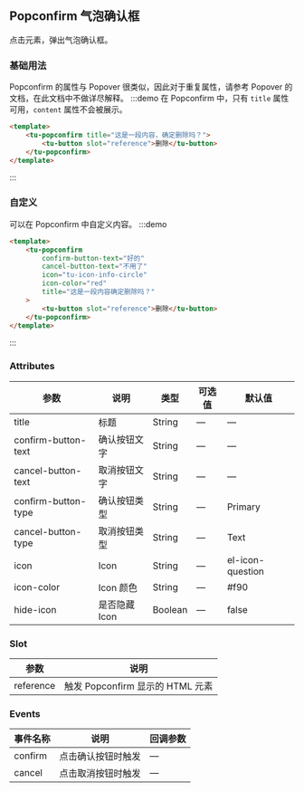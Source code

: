 ## Popconfirm 气泡确认框

点击元素，弹出气泡确认框。

### 基础用法

Popconfirm 的属性与 Popover 很类似，因此对于重复属性，请参考 Popover 的文档，在此文档中不做详尽解释。
:::demo 在 Popconfirm 中，只有 `title` 属性可用，`content` 属性不会被展示。

```html
<template>
	<tu-popconfirm title="这是一段内容，确定删除吗？">
		<tu-button slot="reference">删除</tu-button>
	</tu-popconfirm>
</template>
```

:::

### 自定义

可以在 Popconfirm 中自定义内容。
:::demo

```html
<template>
	<tu-popconfirm
		confirm-button-text="好的"
		cancel-button-text="不用了"
		icon="tu-icon-info-circle"
		icon-color="red"
		title="这是一段内容确定删除吗？"
	>
		<tu-button slot="reference">删除</tu-button>
	</tu-popconfirm>
</template>
```

:::

### Attributes

| 参数                | 说明          | 类型    | 可选值 | 默认值           |
| ------------------- | ------------- | ------- | ------ | ---------------- |
| title               | 标题          | String  | —      | —                |
| confirm-button-text | 确认按钮文字  | String  | —      | —                |
| cancel-button-text  | 取消按钮文字  | String  | —      | —                |
| confirm-button-type | 确认按钮类型  | String  | —      | Primary          |
| cancel-button-type  | 取消按钮类型  | String  | —      | Text             |
| icon                | Icon          | String  | —      | el-icon-question |
| icon-color          | Icon 颜色     | String  | —      | #f90             |
| hide-icon           | 是否隐藏 Icon | Boolean | —      | false            |

### Slot

| 参数      | 说明                             |
| --------- | -------------------------------- |
| reference | 触发 Popconfirm 显示的 HTML 元素 |

### Events

| 事件名称 | 说明               | 回调参数 |
| -------- | ------------------ | -------- |
| confirm  | 点击确认按钮时触发 | —        |
| cancel   | 点击取消按钮时触发 | —        |
